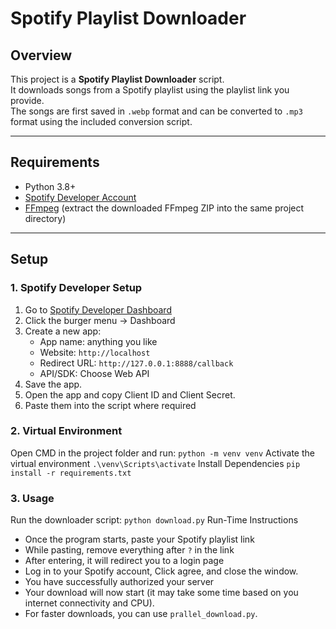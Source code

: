 # Spotify Playlist Downloader

## Overview
This project is a **Spotify Playlist Downloader** script.  
It downloads songs from a Spotify playlist using the playlist link you provide.  
The songs are first saved in `.webp` format and can be converted to `.mp3` format using the included conversion script.

---

## Requirements
- Python 3.8+
- [Spotify Developer Account](https://developer.spotify.com/)
- [FFmpeg](https://ffmpeg.org/) (extract the downloaded FFmpeg ZIP into the same project directory)

---

## Setup

### 1. Spotify Developer Setup
1. Go to [Spotify Developer Dashboard](https://developer.spotify.com/)
2. Click the burger menu -> Dashboard
3. Create a new app:
   * App name: anything you like
   * Website: ```http://localhost```
   * Redirect URL: ```http://127.0.0.1:8888/callback```
   * API/SDK: Choose Web API
4. Save the app.
5. Open the app and copy Client ID and Client Secret.
6. Paste them into the script where required

### 2. Virtual Environment
Open CMD in the project folder and run:
```python -m venv venv```
Activate the virtual environment
```.\venv\Scripts\activate```
Install Dependencies
```pip install -r requirements.txt```

### 3. Usage
Run the downloader script:
```python download.py```
Run-Time Instructions
* Once the program starts, paste your Spotify playlist link
* While pasting, remove everything after ```?``` in the link
* After entering, it will redirect you to a login page
* Log in to your Spotify account, Click agree, and close the window.
* You have successfully authorized your server
* Your download will now start (it may take some time based on you internet connectivity and CPU).
* For faster downloads, you can use ```prallel_download.py```.
